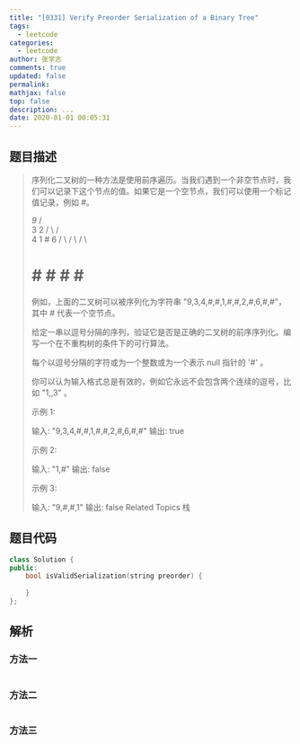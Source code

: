 ```yaml
---
title: "[0331] Verify Preorder Serialization of a Binary Tree"
tags:
  - leetcode
categories:
  - leetcode
author: 张学志
comments: true
updated: false
permalink:
mathjax: false
top: false
description: ...
date: 2020-01-01 00:05:31
---
```


## 题目描述

> 序列化二叉树的一种方法是使用前序遍历。当我们遇到一个非空节点时，我们可以记录下这个节点的值。如果它是一个空节点，我们可以使用一个标记值记录，例如 #。 
> 
> _9_
> /   \
> 3     2
> / \   / \
> 4   1  #  6
> / \ / \   / \
> # # # #   # #
> 
> 
> 例如，上面的二叉树可以被序列化为字符串 "9,3,4,#,#,1,#,#,2,#,6,#,#"，其中 # 代表一个空节点。 
> 
> 给定一串以逗号分隔的序列，验证它是否是正确的二叉树的前序序列化。编写一个在不重构树的条件下的可行算法。 
> 
> 每个以逗号分隔的字符或为一个整数或为一个表示 null 指针的 '#' 。 
> 
> 你可以认为输入格式总是有效的，例如它永远不会包含两个连续的逗号，比如 "1,,3" 。 
> 
> 示例 1: 
> 
> 输入: "9,3,4,#,#,1,#,#,2,#,6,#,#"
> 输出: true 
> 
> 示例 2: 
> 
> 输入: "1,#"
> 输出: false
> 
> 
> 示例 3: 
> 
> 输入: "9,#,#,1"
> 输出: false 
> Related Topics 栈

## 题目代码

```cpp
class Solution {
public:
    bool isValidSerialization(string preorder) {
        
    }
};
```

## 解析

### 方法一

```cpp

```

### 方法二

```cpp

```

### 方法三

```cpp

```


